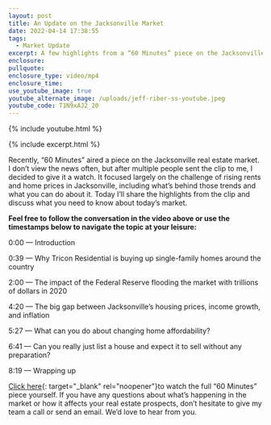 ```yaml
---
layout: post
title: An Update on the Jacksonville Market
date: 2022-04-14 17:38:55
tags:
  - Market Update
excerpt: A few highlights from a “60 Minutes” piece on the Jacksonville market.
enclosure:
pullquote:
enclosure_type: video/mp4
enclosure_time:
use_youtube_image: true
youtube_alternate_image: /uploads/jeff-riber-ss-youtube.jpeg
youtube_code: T1N9xAJ2_20
---
```

{% include youtube.html %}

{% include excerpt.html %}

Recently, “60 Minutes” aired a piece on the Jacksonville real estate market. I don’t view the news often, but after multiple people sent the clip to me, I decided to give it a watch. It focused largely on the challenge of rising rents and home prices in Jacksonville, including what’s behind those trends and what you can do about it. Today I’ll share the highlights from the clip and discuss what you need to know about today’s market.

**Feel free to follow the conversation in the video above or use the timestamps below to navigate the topic at your leisure:**

0:00 — Introduction

0:39 — Why Tricon Residential is buying up single-family homes around the country

2:00 — The impact of the Federal Reserve flooding the market with trillions of dollars in 2020

4:20 — The big gap between Jacksonville’s housing prices, income growth, and inflation

5:27 — What can you do about changing home affordability?

6:41 — Can you really just list a house and expect it to sell without any preparation?

8:19 — Wrapping up

[<u>Click here</u>](https://www.cbsnews.com/video/rising-rent-prices-60-minutes-video-2022-03-20/){: target="_blank" rel="noopener"}to watch the full “60 Minutes” piece yourself. If you have any questions about what’s happening in the market or how it affects your real estate prospects, don’t hesitate to give my team a call or send an email. We’d love to hear from you.
